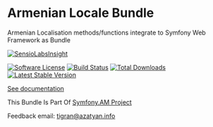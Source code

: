 Armenian Locale Bundle
====================

Armenian Localisation methods/functions integrate to Symfony Web Framework as Bundle

[![SensioLabsInsight](https://insight.sensiolabs.com/projects/da6b8260-237c-4b08-bbbc-dfb8613fd388/big.png)](https://insight.sensiolabs.com/projects/da6b8260-237c-4b08-bbbc-dfb8613fd388)

[![Software License](https://img.shields.io/badge/license-MIT-brightgreen.svg?style=flat-square)](Resources/meta/LICENSE)
[![Build Status](https://travis-ci.org/azatyan/ArmenianLocaleBundle.svg?branch=master)](https://travis-ci.org/azatyan/ArmenianLocaleBundle) [![Total Downloads](https://poser.pugx.org/azatyan/armenian-locale-bundle/downloads.svg)](https://packagist.org/packages/azatyan/armenian-locale-bundle) [![Latest Stable Version](https://poser.pugx.org/azatyan/armenian-locale-bundle/v/stable.svg)](https://packagist.org/packages/azatyan/armenian-locale-bundle)



<a href="/Resources/doc/index.md">See documentation</a>

This Bundle Is Part Of <a href="https://www.symfony.am">Symfony.AM Project</a>

Feedback email: tigran@azatyan.info
